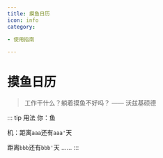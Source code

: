 ```yaml
---
title: 摸鱼日历
icon: info
category:

- 使用指南

---
```


# 摸鱼日历

> 工作干什么？躺着摸鱼不好吗？ —— 沃兹基硕德

::: tip 用法
你：鱼

机：距离```aaa```还有```aaa'```天

距离```bbb```还有```bbb'```天
……
:::